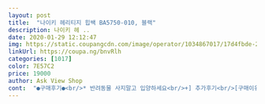 ```yaml
---
layout: post 
title:  "나이키 헤리티지 힙쌕 BA5750-010, 블랙" 
description: 나이키 헤 ..
date: 2020-01-29 12:12:47 
img: https://static.coupangcdn.com/image/operator/1034867017/17d4fbde-22e4-5fdc-6be8-4d2dc648f667.jpg 
linkUrl: https://coupa.ng/bnvRlh 
categories: [1017] 
color: 7E57C2 
price: 19000 
author: Ask View Shop 
cont:  "●구매후기●<br/>* 반려동물 사지말고 입양하세요<br/>+] 추가후기<br/>[구매이유]<br/>[제품]<br/>•가격: 나이키 힙쌕인데 저렴하게 잘 샀어요.<br/> 일반 배송이라 배송비가 붙었지만 그래도 인터넷상에서 최저가로 구매했어요 ㅎ<br/>•구성: 구성이 잘 되어져있네요.<br/><br/>•재질및색상: 재질은 때가 잘 안타는 재질이에요.<br/> 아 물론 검정색이라 뭐 때가 막 탈일으루없겠지만... <br/>.<br/>.<br/><br/>•편리성: 주머니 없는 옷 입을때 진짜 편해요.<br/> 옷에 주머니는 없거나 너무 작으면 가방을 들자니 팔이 아프고 또 겨울에는 가방들면 손이 시리잖아요.<br/> 이건 그냥 메면되니까 손은 주머니에 넣을 수 있고 아주 유용합니다.<br/><br/>•포장 및 배송상태: 포장은 특별한거 없이 그냥 포장되어져있고 배송은 일반배송이었는데... <br/> 예정일보다 1일 일찍 도착했어요.<br/> 빠른 배송이었습니다.<br/><br/>ㅋㅋㅋㅋ<br/>그래서 개학하면 사줄려고 한거  기분좋아서 주문해버렷네요<br/>긴바지, 바막, 휠라 운동화 이렇게 구매했구요<br/>끈을 양쪽에서 조절할서 있어서 균형을 잘 잡아주게 되있어요.<br/><br/>나이키 힙쌕은... <br/>  요즘 주로 사선으로 매고 다니더라구요<br/>남편이 자기도 하나 사달라네요ㅋ<br/>너무 편하고 너무 좋네요.<br/><br/>다들 오는 순서가 달라서 하나씩 선물했네요 ㅎ<br/>디자인은 씸플하니 예쁘고 무난합니다<br/>딱 구별해서 물건을 넣을 수 있고 지갑같은건 안쪽 깊숙한 수납공간에 넣고 지퍼로 닫으면 좀더 안전하니까 좋네요.<br/><br/>또 수납공간이 두공간이고 한 공간은 안에 지퍼로 또 수납공간이 있어서 좋네요.<br/><br/>매일매일 진짜 너무 편해서 거의 매일 쓰네요.<br/><br/>몇개월이나 썻는데 아직 사용감이 안느껴질정도로 깨끗하네요.<br/><br/>봄되면.<br/>.<br/>  개학하고 날좀 풀리면 사준다고 햇엇는데<br/>사이즈는 일반 성인 여성들이 메면 한 2/3정도... <br/><br/>사진을 보시면 한 저정도 사이즈 입니다.<br/> 너무 크지않아서 들기 딱 좋아요.<br/><br/>색상은 그냥 검정이고 사진이랑 거의 동일합니다!<br/>설날때 받은 세뱃돈을 전부  저에게 주더니 저 옷사입으라고... <br/><br/>수납공간에는 500ml짜리 페트병 하나정도 들어가고 좀 남아요! 뭐 핸드폰 지갑 보조베터리 이런건 들어가고도 충분히 남아요.<br/><br/>앞으로, 뒤로도 또는 뭐 대각선으로 등등 여러가지로 멜수 있어요!<br/>요즘은 외출 할때 이거 없으면 불편한 정도에요.<br/><br/>울집 초딩이 사달라고 합니다<br/>잇네요(사진참고)<br/>줄때 얼른 받아야해요ㅋㅋ<br/>중딩딸 어린이날 선물로 쌕,나이키 반바지,아디다스<br/>중학생되면 자기쓰기 바빠서 이런일도 없을듯... <br/><br/>큰아이가 고딩이라 잘알음.<br/>.<br/><br/>큰지퍼 두개,  두개중 앞쪽에 큰쪽 안엔 망사로 된곳도<br/>핸드폰 지갑정도 작은 소지품을 넣고 다니구요<br/>힙쌕 마음에 들어 하네요 쓰기 편해 보이구<br/>힙쌕이 유행이 되면서 오 이쁘다 라고 생각하고 있었는데... <br/> 우연히 나이키 힘쌕을 보게 되었는데 너무 이뻐서 바로 구매하게 되었어요.<br/><br/>* 반려동물 사지말고 입양하세요<br/>+] 추가후기<br/>[구매이유]<br/>[제품]<br/>•가격: 나이키 힙쌕인데 저렴하게 잘 샀어요.<br/> 일반 배송이라 배송비가 붙었지만 그래도 인터넷상에서 최저가로 구매했어요 ㅎ<br/>•구성: 구성이 잘 되어져있네요.<br/><br/>•재질및색상: 재질은 때가 잘 안타는 재질이에요.<br/> 아 물론 검정색이라 뭐 때가 막 탈일으루없겠지만... <br/>.<br/>.<br/><br/>•편리성: 주머니 없는 옷 입을때 진짜 편해요.<br/> 옷에 주머니는 없거나 너무 작으면 가방을 들자니 팔이 아프고 또 겨울에는 가방들면 손이 시리잖아요.<br/> 이건 그냥 메면되니까 손은 주머니에 넣을 수 있고 아주 유용합니다.<br/><br/>•포장 및 배송상태: 포장은 특별한거 없이 그냥 포장되어져있고 배송은 일반배송이었는데... <br/> 예정일보다 1일 일찍 도착했어요.<br/> 빠른 배송이었습니다.<br/><br/>ㅋㅋㅋㅋ<br/>그래서 개학하면 사줄려고 한거  기분좋아서 주문해버렷네요<br/>긴바지, 바막, 휠라 운동화 이렇게 구매했구요<br/>끈을 양쪽에서 조절할서 있어서 균형을 잘 잡아주게 되있어요.<br/><br/>나이키 힙쌕은... <br/>  요즘 주로 사선으로 매고 다니더라구요<br/>남편이 자기도 하나 사달라네요ㅋ<br/>너무 편하고 너무 좋네요.<br/><br/>다들 오는 순서가 달라서 하나씩 선물했네요 ㅎ<br/>디자인은 씸플하니 예쁘고 무난합니다<br/>딱 구별해서 물건을 넣을 수 있고 지갑같은건 안쪽 깊숙한 수납공간에 넣고 지퍼로 닫으면 좀더 안전하니까 좋네요.<br/><br/>또 수납공간이 두공간이고 한 공간은 안에 지퍼로 또 수납공간이 있어서 좋네요.<br/><br/>매일매일 진짜 너무 편해서 거의 매일 쓰네요.<br/><br/>몇개월이나 썻는데 아직 사용감이 안느껴질정도로 깨끗하네요.<br/><br/>봄되면.<br/>.<br/>  개학하고 날좀 풀리면 사준다고 햇엇는데<br/>사이즈는 일반 성인 여성들이 메면 한 2/3정도... <br/><br/>사진을 보시면 한 저정도 사이즈 입니다.<br/> 너무 크지않아서 들기 딱 좋아요.<br/><br/>색상은 그냥 검정이고 사진이랑 거의 동일합니다!<br/>설날때 받은 세뱃돈을 전부  저에게 주더니 저 옷사입으라고... <br/><br/>수납공간에는 500ml짜리 페트병 하나정도 들어가고 좀 남아요! 뭐 핸드폰 지갑 보조베터리 이런건 들어가고도 충분히 남아요.<br/><br/>앞으로, 뒤로도 또는 뭐 대각선으로 등등 여러가지로 멜수 있어요!<br/>요즘은 외출 할때 이거 없으면 불편한 정도에요.<br/><br/>울집 초딩이 사달라고 합니다<br/>잇네요(사진참고)<br/>줄때 얼른 받아야해요ㅋㅋ<br/>중딩딸 어린이날 선물로 쌕,나이키 반바지,아디다스<br/>중학생되면 자기쓰기 바빠서 이런일도 없을듯... <br/><br/>큰아이가 고딩이라 잘알음.<br/>.<br/><br/>큰지퍼 두개,  두개중 앞쪽에 큰쪽 안엔 망사로 된곳도<br/>핸드폰 지갑정도 작은 소지품을 넣고 다니구요<br/>힙쌕 마음에 들어 하네요 쓰기 편해 보이구<br/>힙쌕이 유행이 되면서 오 이쁘다 라고 생각하고 있었는데... <br/> 우연히 나이키 힘쌕을 보게 되었는데 너무 이뻐서 바로 구매하게 되었어요.<br/><br/>" 
---
```

